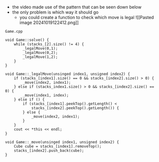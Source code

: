 - the video made use of the pattern that can be seen down below
- the only problem is which way it should go
	- you could create a function to check which move is legal
![[Pasted image 20241019122412.png]]

`Game.cpp`
```
void Game::solve() {
	while (stacks_[2].size() != 4) {
		_legalMove(0,1);
		_legalMove(0,2);
		_legalMove(1,2);
	}
}

void Game::_legalMove(unsinged index1, unsigned index2) {
	if (stacks_[index1].size() == 0 && stacks_[index2].size() > 0) {
		_move(index2, index1);
	} else if (stacks_index1.size() > 0 && stacks_[index2].size() == 0) {
		_move(index1, index);
	} else if () {
		if (stacks_[index1].peekTop().getLength() <
			stacks_[index2].peekTop().getLength()) {
		} else {
			_move(index2, index1);
		}
	}
	cout << *this << endl;
}

void Game::_move(unsinged index1, unsigned index2) {
	Cube cube = stacks_[index1].removeTop();
	stacks_[index2].push_back(cube);
}
```